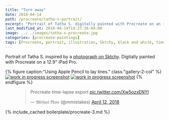 ```yaml
---
title: "Turn away"
date: 2018-04-14
path: /procreate/tatha-s-portrait/
excerpt: "Portrait of Tatha S. digitally painted with Procreate on an iPad."
last_modified_at: 2018-04-14T14:27:36-04:00
image: ../../images/tatha-s-procreate.jpg
categories: [procreate-paintings]
tags: [Procreate, portrait, illustration, Sktchy, black and white, time lapse]
---
```


Portrait of Tatha S. inspired by a [photograph on Sktchy](https://sktchy.com/Eoee2D). Digitally painted with Procreate on a 12.9" iPad Pro.

{% figure caption:"Using Apple Pencil to lay lines." class:"gallery-2-col" %}
[![work in progress screenshot](../../images/tatha-s-progress-1.jpg)](../../images/tatha-s-progress-1-lg.jpg)
[![work in progress screenshot](../../images/tatha-s-progress-2.jpg)](../../images/tatha-s-progress-2-lg.jpg)
{% endfigure %}

<figure>
  <blockquote class="twitter-tweet" data-conversation="none" data-lang="en"><p lang="en" dir="ltr">Procreate time-lapse export <a href="https://t.co/Xw5ozxENYI">pic.twitter.com/Xw5ozxENYI</a></p>&mdash; 𝔐𝔦𝔠𝔥𝔞𝔢𝔩 ℜ𝔬𝔰𝔢 (@mmistakes) <a href="https://twitter.com/mmistakes/status/984246043511607297?ref_src=twsrc%5Etfw">April 12, 2018</a></blockquote>
  <script async src="https://platform.twitter.com/widgets.js" charset="utf-8"></script>
</figure>

{% include_cached boilerplate/procreate-3.md %}
